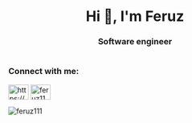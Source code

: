 <h1 align="center">Hi 👋, I'm Feruz</h1>
<h3 align="center">Software engineer</h3>

<p align="left"> <a href="https://twitter.com/" target="blank"><img src="https://img.shields.io/twitter/follow/?logo=twitter&style=for-the-badge" alt="" /></a> </p>

<h3 align="left">Connect with me:</h3>
<p align="left">
<a href="https://linkedin.com/in/https://www.linkedin.com/in/feruz-abdunazarov-a007941a2/" target="blank"><img align="center" src="https://raw.githubusercontent.com/rahuldkjain/github-profile-readme-generator/master/src/images/icons/Social/linked-in-alt.svg" alt="https://www.linkedin.com/in/feruz-abdunazarov-a007941a2/" height="30" width="40" /></a>
<a href="https://www.leetcode.com/feruz11" target="blank"><img align="center" src="https://raw.githubusercontent.com/rahuldkjain/github-profile-readme-generator/master/src/images/icons/Social/leet-code.svg" alt="feruz11" height="30" width="40" /></a>
</p>

<p><img align="center" src="https://github-readme-streak-stats.herokuapp.com/?user=feruz111&" alt="feruz111" /></p>
